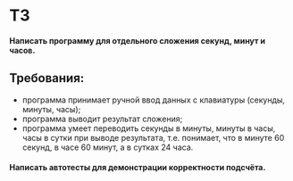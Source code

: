 # ТЗ
#### Написать программу для отдельного сложения секунд, минут и часов.
## Требования:
- программа принимает ручной ввод данных с клавиатуры (секунды, минуты, часы);
- программа выводит результат сложения;
- программа умеет переводить секунды в минуты, минуты в часы, часы в сутки при выводе результата, т.е. понимает, что в минуте 60 секунд, в часе 60 минут, а в сутках 24 часа.
#### Написать автотесты для демонстрации корректности подсчёта.
